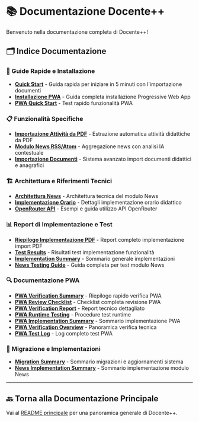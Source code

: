 # 📚 Documentazione Docente++

Benvenuto nella documentazione completa di Docente++!

## 🗂️ Indice Documentazione

### 🚀 Guide Rapide e Installazione

- **[Quick Start](QUICK_START.md)** - Guida rapida per iniziare in 5 minuti con l'importazione documenti
- **[Installazione PWA](PWA_INSTALLATION.md)** - Guida completa installazione Progressive Web App
- **[PWA Quick Start](PWA_QUICK_START.md)** - Test rapido funzionalità PWA

### 📋 Funzionalità Specifiche

- **[Importazione Attività da PDF](PDF_ACTIVITIES_IMPORT.md)** - Estrazione automatica attività didattiche da PDF
- **[Modulo News RSS/Atom](NEWS_RSS_MODULE.md)** - Aggregazione news con analisi IA contestuale
- **[Importazione Documenti](DOCUMENT_IMPORT_MODULE.md)** - Sistema avanzato import documenti didattici e anagrafici

### 🏗️ Architettura e Riferimenti Tecnici

- **[Architettura News](NEWS_ARCHITECTURE.md)** - Architettura tecnica del modulo News
- **[Implementazione Orario](SCHEDULE_IMPLEMENTATION.md)** - Dettagli implementazione orario didattico
- **[OpenRouter API](OPENROUTER_API_EXAMPLE.md)** - Esempi e guida utilizzo API OpenRouter

### 📊 Report di Implementazione e Test

- **[Riepilogo Implementazione PDF](RIEPILOGO_IMPLEMENTAZIONE.md)** - Report completo implementazione import PDF
- **[Test Results](IMPLEMENTATION_TEST_RESULTS.md)** - Risultati test implementazione funzionalità
- **[Implementation Summary](IMPLEMENTATION_SUMMARY.md)** - Sommario generale implementazioni
- **[News Testing Guide](NEWS_TESTING_GUIDE.md)** - Guida completa per test modulo News

### 🔍 Documentazione PWA

- **[PWA Verification Summary](PWA_VERIFICATION_SUMMARY.md)** - Riepilogo rapido verifica PWA
- **[PWA Review Checklist](PWA_REVIEW_CHECKLIST.md)** - Checklist completa revisione PWA
- **[PWA Verification Report](PWA_VERIFICATION_REPORT.md)** - Report tecnico dettagliato
- **[PWA Runtime Testing](PWA_RUNTIME_TESTING.md)** - Procedure test runtime
- **[PWA Implementation Summary](PWA_IMPLEMENTATION_SUMMARY.md)** - Sommario implementazione PWA
- **[PWA Verification Overview](PWA_VERIFICATION_OVERVIEW.md)** - Panoramica verifica tecnica
- **[PWA Test Log](PWA_TEST_LOG.md)** - Log completo test PWA

### 🔄 Migrazione e Implementazioni

- **[Migration Summary](MIGRATION_SUMMARY.md)** - Sommario migrazioni e aggiornamenti sistema
- **[News Implementation Summary](NEWS_IMPLEMENTATION_SUMMARY.md)** - Sommario implementazione modulo News

---

## 🔙 Torna alla Documentazione Principale

Vai al [README principale](../README.md) per una panoramica generale di Docente++.
